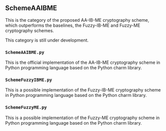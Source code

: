 ## SchemeAAIBME

This is the category of the proposed AA-IB-ME cryptography scheme, which outperforms the baselines, the Fuzzy-IB-ME and Fuzzy-ME cryptography schemes. 

This category is still under development. 

### ``SchemeAAIBME.py``

This is the official implementation of the AA-IB-ME cryptography scheme in Python programming language based on the Python charm library. 

### ``SchemeFuzzyIBME.py``

This is a possible implementation of the Fuzzy-IB-ME cryptography scheme in Python programming language based on the Python charm library. 

### ``SchemeFuzzyME.py``

This is a possible implementation of the Fuzzy-ME cryptography scheme in Python programming language based on the Python charm library. 
